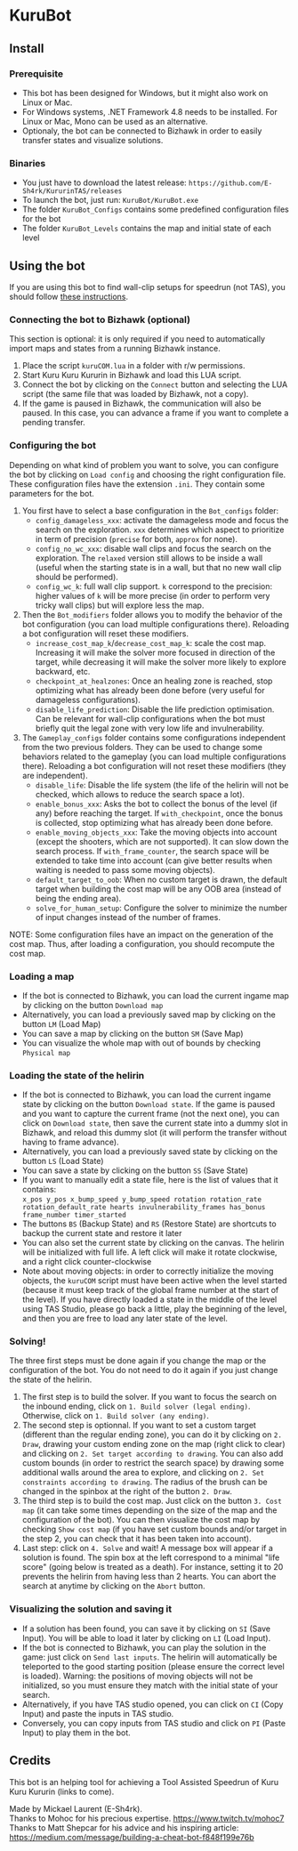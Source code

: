 # KuruBot

## Install

### Prerequisite

- This bot has been designed for Windows, but it might also work on Linux or Mac.
- For Windows systems, .NET Framework 4.8 needs to be installed. For Linux or Mac, Mono can be used as an alternative.
- Optionaly, the bot can be connected to Bizhawk in order to easily transfer states and visualize solutions.

### Binaries

- You just have to download the latest release: `https://github.com/E-Sh4rk/KururinTAS/releases`
- To launch the bot, just run: `KuruBot/KuruBot.exe`
- The folder `KuruBot_Configs` contains some predefined configuration files for the bot
- The folder `KuruBot_Levels` contains the map and initial state of each level

## Using the bot

If you are using this bot to find wall-clip setups for speedrun (not TAS), you should follow [these instructions](README_SPEEDRUN.md).

### Connecting the bot to Bizhawk (optional)

This section is optional: it is only required if you need to automatically import maps and states from a running Bizhawk instance.

1. Place the script `kuruCOM.lua` in a folder with r/w permissions.
2. Start Kuru Kuru Kururin in Bizhawk and load this LUA script.
3. Connect the bot by clicking on the `Connect` button and selecting the LUA script (the same file that was loaded by Bizhawk, not a copy).
4. If the game is paused in Bizhawk, the communication will also be paused. In this case, you can advance a frame if you want to complete a pending transfer.

### Configuring the bot

Depending on what kind of problem you want to solve, you can configure the bot by clicking on `Load config` and choosing the right configuration file.
These configuration files have the extension `.ini`. They contain some parameters for the bot.

1. You first have to select a base configuration in the `Bot_configs` folder:
     - `config_damageless_xxx`: activate the damageless mode and focus the search on the exploration. `xxx` determines which aspect to prioritize in term of precision (`precise` for both, `approx` for none).
     - `config_no_wc_xxx`: disable wall clips and focus the search on the exploration. The `relaxed` version still allows to be inside a wall (useful when the starting state is in a wall, but that no new wall clip should be performed).
     - `config_wc_k`: full wall clip support. `k` correspond to the precision: higher values of `k` will be more precise (in order to perform very tricky wall clips) but will explore less the map.
2. Then the `Bot_modifiers` folder allows you to modify the behavior of the bot configuration (you can load multiple configurations there). Reloading a bot configuration will reset these modifiers.
     - `increase_cost_map_k`/`decrease_cost_map_k`: scale the cost map. Increasing it will make the solver more focused in direction of the target, while decreasing it will
     make the solver more likely to explore backward, etc.
     - `checkpoint_at_healzones`: Once an healing zone is reached, stop optimizing what has already been done before (very useful for damageless configurations).
     - `disable_life_prediction`: Disable the life prediction optimisation. Can be relevant for wall-clip configurations when the bot must briefly quit the legal zone with very low life and invulnerability.
3. The `Gameplay_configs` folder contains some configurations independent from the two previous folders. They can be used to change some behaviors related to the gameplay (you can load multiple configurations there).
Reloading a bot configuration will not reset these modifiers (they are independent).
     - `disable_life`: Disable the life system (the life of the helirin will not be checked, which allows to reduce the search space a lot).
     - `enable_bonus_xxx`: Asks the bot to collect the bonus of the level (if any) before reaching the target. If `with_checkpoint`, once the bonus is collected, stop optimizing what has already been done before.
     - `enable_moving_objects_xxx`: Take the moving objects into account (except the shooters, which are not supported). It can slow down the search process. If `with_frame_counter`, the search space will be extended to take time into account (can give better results when waiting is needed to pass some moving objects).
     - `default_target_to_oob`: When no custom target is drawn, the default target when building the cost map will be any OOB area (instead of being the ending area).
     - `solve_for_human_setup`: Configure the solver to minimize the number of input changes instead of the number of frames.

NOTE: Some configuration files have an impact on the generation of the cost map. Thus, after loading a configuration, you should recompute the cost map.

### Loading a map

- If the bot is connected to Bizhawk, you can load the current ingame map by clicking on the button `Download map`
- Alternatively, you can load a previously saved map by clicking on the button `LM` (Load Map)
- You can save a map by clicking on the button `SM` (Save Map)
- You can visualize the whole map with out of bounds by checking `Physical map`

### Loading the state of the helirin

- If the bot is connected to Bizhawk, you can load the current ingame state by clicking on the button `Download state`. If the game is paused and you want to capture the current frame (not the next one), you can click on `Download state`, then save the current state into a dummy slot in Bizhawk, and reload this dummy slot (it will perform the transfer without having to frame advance).
- Alternatively, you can load a previously saved state by clicking on the button `LS` (Load State)
- You can save a state by clicking on the button `SS` (Save State)
- If you want to manually edit a state file, here is the list of values that it contains:  
`x_pos y_pos x_bump_speed y_bump_speed rotation rotation_rate rotation_default_rate hearts invulnerability_frames has_bonus frame_number timer_started`
- The buttons `BS` (Backup State) and `RS` (Restore State) are shortcuts to backup the current state and restore it later
- You can also set the current state by clicking on the canvas. The helirin will be initialized with full life. A left click will make it rotate clockwise, and a right click counter-clockwise
- Note about moving objects: in order to correctly initialize the moving objects, the `kuruCOM` script must have been active when the level started (because it must keep track of the global frame number at the start of the level). If you have directly loaded a state in the middle of the level using TAS Studio, please go back a little, play the beginning of the level, and then you are free to load any later state of the level.

### Solving!

The three first steps must be done again if you change the map or the configuration of the bot. You do not need to do it again if you just change the state of the helirin.

1. The first step is to build the solver. If you want to focus the search on the inbound ending, click on `1. Build solver (legal ending)`. Otherwise, click on `1. Build solver (any ending)`.
2. The second step is optionnal. If you want to set a custom target (different than the regular ending zone), you can do it by clicking on `2. Draw`, drawing your custom ending zone on the map (right click to clear) and clicking on `2. Set target according to drawing`. You can also add custom bounds (in order to restrict the search space) by drawing some additional walls around the area to explore, and clicking on `2. Set constraints according to drawing`. The radius of the brush can be changed in the spinbox at the right of the button `2. Draw`.
3. The third step is to build the cost map. Just click on the button `3. Cost map` (it can take some times depending on the size of the map and the configuration of the bot). You can then visualize the cost map by checking `Show cost map` (if you have set custom bounds and/or target in the step 2, you can check that it has been taken into account).
4. Last step: click on `4. Solve` and wait! A message box will appear if a solution is found. The spin box at the left correspond to a minimal "life score" (going below is treated as a death). For instance, setting it to 20 prevents the helirin from having less than 2 hearts. You can abort the search at anytime by clicking on the `Abort` button.

### Visualizing the solution and saving it

- If a solution has been found, you can save it by clicking on `SI` (Save Input). You will be able to load it later by clicking on `LI` (Load Input).
- If the bot is connected to Bizhawk, you can play the solution in the game: just click on `Send last inputs`. The helirin will automatically be teleported to the good starting position (please ensure the correct level is loaded). Warning: the positions of moving objects will not be initialized, so you must ensure they match with the initial state of your search.
- Alternatively, if you have TAS studio opened, you can click on `CI` (Copy Input) and paste the inputs in TAS studio.
- Conversely, you can copy inputs from TAS studio and click on `PI` (Paste Input) to play them in the bot.

## Credits

This bot is an helping tool for achieving a Tool Assisted Speedrun of Kuru Kuru Kururin (links to come).

Made by Mickael Laurent (E-Sh4rk).  
Thanks to Mohoc for his precious expertise. https://www.twitch.tv/mohoc7  
Thanks to Matt Shepcar for his advice and his inspiring article: https://medium.com/message/building-a-cheat-bot-f848f199e76b

